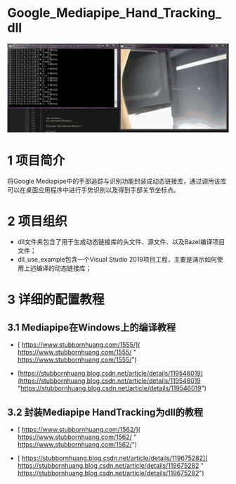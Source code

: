 # Google_Mediapipe_Hand_Tracking_dll

![HandTracking](resource/HandTracking.gif)



# 1 项目简介

将Google Mediapipe中的手部追踪与识别功能封装成动态链接库，通过调用该库可以在桌面应用程序中进行手势识别以及得到手部关节坐标点。



# 2 项目组织

- dll文件夹包含了用于生成动态链接库的头文件、源文件、以及Bazel编译项目文件；
- dll_use_example包含一个Visual Studio 2019项目工程，主要是演示如何使用上述编译的动态链接库；



# 3 详细的配置教程

## 3.1 Mediapipe在Windows上的编译教程

- [ https://www.stubbornhuang.com/1555/]( https://www.stubbornhuang.com/1555/ " https://www.stubbornhuang.com/1555/")

- [https://stubbornhuang.blog.csdn.net/article/details/119546019](https://stubbornhuang.blog.csdn.net/article/details/119546019 "https://stubbornhuang.blog.csdn.net/article/details/119546019")


## 3.2 封装Mediapipe HandTracking为dll的教程

- [ https://www.stubbornhuang.com/1562/]( https://www.stubbornhuang.com/1562/ " https://www.stubbornhuang.com/1562/")

- [ https://stubbornhuang.blog.csdn.net/article/details/119675282]( https://stubbornhuang.blog.csdn.net/article/details/119675282 " https://stubbornhuang.blog.csdn.net/article/details/119675282")

